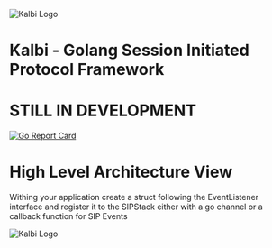 ![Kalbi Logo](https://raw.githubusercontent.com/hyperioxx/Kalbi/master/assets/images/logo_transparent_background.png "Kalbi Logo")

# Kalbi - Golang Session Initiated Protocol Framework  

# STILL IN DEVELOPMENT

[![Go Report Card](https://goreportcard.com/badge/github.com/hyperioxx/Kalbi)](https://goreportcard.com/report/github.com/hyperioxx/Kalbi)


# High Level Architecture View

Withing your application create a struct following the EventListener interface and register it to the SIPStack either with a go channel or a callback function for SIP Events

![Kalbi Logo](https://raw.githubusercontent.com/hyperioxx/Kalbi/master/doc/BasicView.png "Kalbi Logo")

